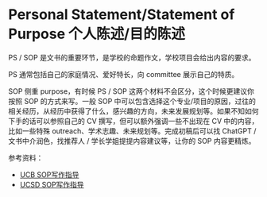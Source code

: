 # Personal Statement/Statement of Purpose 个人陈述/目的陈述

PS / SOP 是文书的重要环节，是学校的命题作文，学校项目会给出内容的要求。

PS 通常包括自己的家庭情况、爱好特长，向 committee 展示自己的特质。

SOP 侧重 purpose，有时候 PS / SOP 这两个材料不会区分，这个时候更建议你按照 SOP 的方式来写。一般 SOP 中可以包含选择这个专业/项目的原因，过往的相关经历，从经历中获得了什么，感兴趣的方向，未来发展规划等。如果不知如何下手的话可以参照自己的 CV 撰写，但可以额外强调一些不出现在 CV 中的内容，比如一些特殊 outreach、学术志趣、未来规划等。完成初稿后可以找 ChatGPT / 文书中介润色，找推荐人 / 学长学姐提提内容建议等，让你的 SOP 内容更精炼。

参考资料：
- [UCB SOP写作指导](https://grad.berkeley.edu/admissions/steps-to-apply/requirements/statement-purpose/)
- [UCSD SOP写作指导](https://grad.ucsd.edu/admissions/requirements/statement-of-purpose.html)
